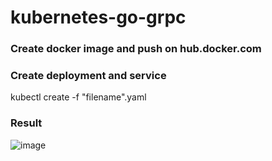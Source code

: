 # kubernetes-go-grpc

### Create docker image and push on hub.docker.com
### Create deployment and service
kubectl create -f "filename".yaml

### Result

![image](https://user-images.githubusercontent.com/36435846/98559693-80dac280-22d9-11eb-9b2f-3935f667094c.png)
